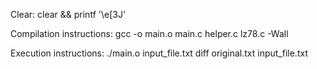 Clear:
clear && printf '\e[3J'

Compilation instructions:
gcc -o main.o main.c helper.c lz78.c -Wall

Execution instructions:
./main.o input_file.txt
diff original.txt input_file.txt
